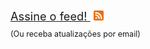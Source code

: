 <div>
  
  <a href="http://feeds.feedburner.com/simplesmusica" style="font-size: 1.3em;" id="link_feed">
    Assine o feed!
    <img src="/img/feed.png" style="width:16px; margin-left: 5px">
  </a>

  <br/>
  
  <div style='margin-top:10px;font-size:0.9em'>
    (Ou <a id="link_assinar_email" style="cursor:pointer">receba atualizações por email</a>)
    <script type="text/javascript" charset="utf-8">
      $(function(){
        
        $('#link_assinar_email').click(function(e){
          $('#assinar_email').slideDown();
          _gaq.push(['_trackEvent', 'assinar', 'abrir-assinar', 'email', 1]);
        });
        
        $('#link_feed').click(function(e){
          _gaq.push(['_trackEvent', 'assinar', 'assinar', 'feed', 1]);
        });
        
        $('#mc-embedded-subscribe').click(function(e){
          _gaq.push(['_trackEvent', 'assinar', 'submit-assinar', 'email', 1]);
        });
        
      })
    </script>
  </div>
  
  <div id="assinar_email" style="display:none">
    <form action="http://Notyet.us2.list-manage.com/subscribe/post?u=1add2b0d2d8fac83d25d4a1fe&amp;id=1df4229c10" method="post" id="mc-embedded-subscribe-form" name="mc-embedded-subscribe-form" target="_blank" novalidate style="margin:0">
      <input type="email" placeholder='Digite seu email' value="" name="EMAIL" id="mce-EMAIL" style='margin:5px 0 0 0; width:150px'>
      <input type="submit" value="Assinar!" name="subscribe" id="mc-embedded-subscribe" class="btn" style='margin-top:5px'>
      <br/>
      <span style='font-size:0.8em; margin-left:3px'>
        <a id='fique_tranquilo' style='cursor:pointer; text-decoration:underline'> fique tranquilo</a>
      </span>
      <script type="text/javascript" charset="utf-8">
        $(function(){
          $('#fique_tranquilo').click(function(e){
            
            $('#popup_fique_tranquilo').fadeIn();
            e.stopPropagation();
            _gaq.push(['_trackEvent', 'assinar', 'assinar', 'fique_tranquilo', 1]);
          });
          
          $('body').click(function(){
            $('#popup_fique_tranquilo').fadeOut();
          });
          
        })
      </script>
    </form>

    <div id="popup_fique_tranquilo">
      <ul>
        <li>Nada de spam</li>
        <li>Não vou passar seu email pra ninguém</li>
        <li>Você pode desistir sempre que quiser (as instruções vão no final de cada email)</li>
      </ul>
    </div>    
  </div>
  
</div>

